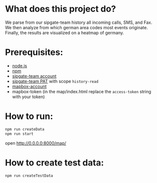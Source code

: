# What does this project do?

We parse from our sipgate-team history all incoming calls, SMS, and Fax. We then analyze from which german area codes most events originate. Finally, the results are visualized on a heatmap of germany.

# Prerequisites:

- [node.js](https://nodejs.org/en/)
- [npm](https://www.npmjs.com/)
- [sipgate-team account](https://www.sipgateteam.de/)
- [sipgate-team PAT](https://www.sipgate.io/rest-api/authentication#personalAccessToken) with scope ``` history-read ```
- [mapbox-account](https://www.mapbox.com/)
- mapbox-token (in the map/index.html replace the ```access-token``` string with your token)


# How to run:
```bash
npm run createData
npm run start
```
open http://0.0.0.0:8000/map/

# How to create test data:

```bash
npm run createTestData
```
